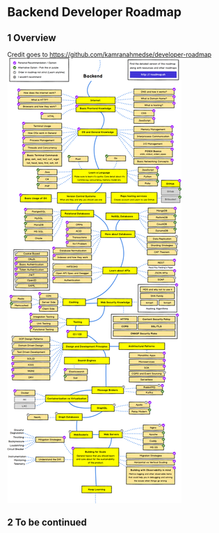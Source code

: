 # Backend Developer Roadmap
## 1 Overview
Credit goes to https://github.com/kamranahmedse/developer-roadmap
![backend](https://github.com/yngyuan/backend-roadmap/blob/master/backend.png?raw=true)

## 2 To be continued
